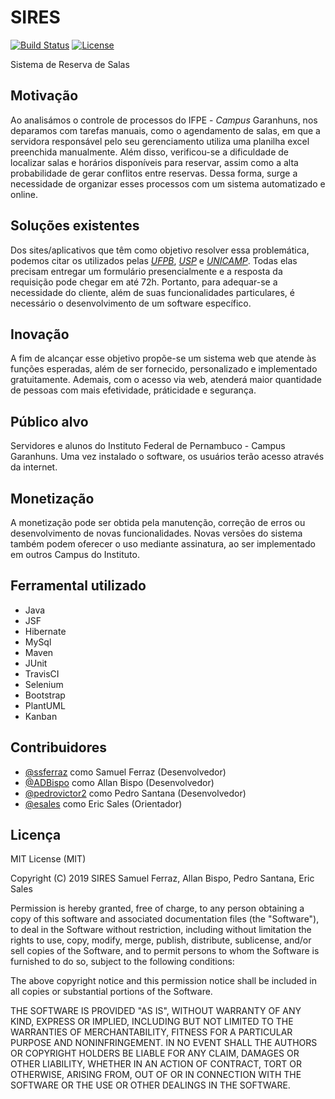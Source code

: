 # SIRES
[![Build Status](https://travis-ci.com/SSFerraz/sires.svg?branch=master)](https://travis-ci.com/SSFerraz/sires)
[![License](https://img.shields.io/badge/license-MIT-green.svg)](https://github.com/SSFerraz/sires/blob/master/LICENSE.txt)

Sistema de Reserva de Salas

## Motivação
Ao analisámos o controle de processos do IFPE - *Campus* Garanhuns, nos deparamos com tarefas manuais, como o agendamento de salas, em que a servidora responsável pelo seu gerenciamento utiliza uma planilha excel preenchida manualmente. Além disso, verificou-se a dificuldade de localizar salas e horários disponíveis para reservar, assim como a alta probabilidade de gerar conflitos entre reservas. Dessa forma, surge a necessidade de organizar esses processos com um sistema automatizado e online.

## Soluções existentes
Dos sites/aplicativos que têm como objetivo resolver essa problemática, podemos citar os utilizados pelas *[UFPB](http://www.ccsa.ufpb.br/ReservaSalas/layout/index.php)*, *[USP](http://salas.fflch.usp.br/view-schedule.php?sid=4)* e *[UNICAMP](https://www2.ime.unicamp.br/reservas/Web//view-schedule.php)*. Todas elas precisam entregar um formulário presencialmente e a resposta da requisição pode chegar em até 72h. Portanto, para adequar-se a necessidade do cliente, além de suas funcionalidades particulares, é necessário o desenvolvimento de um software específico.

## Inovação
A fim de alcançar esse objetivo propõe-se um sistema web que atende às funções esperadas, além de ser fornecido, personalizado e implementado gratuitamente. Ademais,
com o acesso via web, atenderá maior quantidade de pessoas com mais efetividade, práticidade e segurança.

## Público alvo
Servidores e alunos do Instituto Federal de Pernambuco - Campus Garanhuns. Uma vez instalado o software, os usuários terão acesso através da internet.

## Monetização
A monetização pode ser obtida pela manutenção, correção de erros ou desenvolvimento de novas funcionalidades. Novas versões do sistema também podem oferecer o uso mediante assinatura, ao ser implementado em outros Campus do Instituto.

## Ferramental utilizado
- Java
- JSF
- Hibernate
- MySql
- Maven
- JUnit
- TravisCI
- Selenium
- Bootstrap
- PlantUML
- Kanban

## Contribuidores
- [@ssferraz](https://github.com/ssferraz) como Samuel Ferraz (Desenvolvedor)
- [@ADBispo](https://github.com/adbispo) como Allan Bispo (Desenvolvedor)
- [@pedrovictor2](https://github.com/pedrovictor2) como Pedro Santana (Desenvolvedor)
- [@esales](https://github.com/esales) como Eric Sales (Orientador)

## Licença
MIT License (MIT)

Copyright (C) 2019 SIRES Samuel Ferraz, Allan Bispo, Pedro Santana, Eric Sales

Permission is hereby granted, free of charge, to any person obtaining a copy
of this software and associated documentation files (the "Software"), to deal
in the Software without restriction, including without limitation the rights
to use, copy, modify, merge, publish, distribute, sublicense, and/or sell
copies of the Software, and to permit persons to whom the Software is
furnished to do so, subject to the following conditions:

The above copyright notice and this permission notice shall be included in
all copies or substantial portions of the Software.

THE SOFTWARE IS PROVIDED "AS IS", WITHOUT WARRANTY OF ANY KIND, EXPRESS OR
IMPLIED, INCLUDING BUT NOT LIMITED TO THE WARRANTIES OF MERCHANTABILITY,
FITNESS FOR A PARTICULAR PURPOSE AND NONINFRINGEMENT. IN NO EVENT SHALL THE
AUTHORS OR COPYRIGHT HOLDERS BE LIABLE FOR ANY CLAIM, DAMAGES OR OTHER
LIABILITY, WHETHER IN AN ACTION OF CONTRACT, TORT OR OTHERWISE, ARISING FROM,
OUT OF OR IN CONNECTION WITH THE SOFTWARE OR THE USE OR OTHER DEALINGS IN THE
SOFTWARE.
